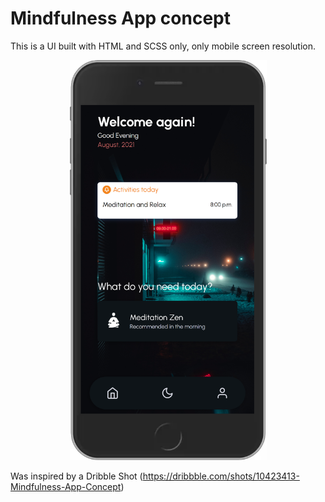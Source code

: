 # Mindfulness App concept

This is a UI built with HTML and SCSS only, only mobile screen resolution.

<p align="center">
  <img src="https://github.com/leandrocodes/mindfullness-app/blob/main/images/screenshot.png?raw=true" height="640px">
</p>

Was inspired by a Dribble Shot (https://dribbble.com/shots/10423413-Mindfulness-App-Concept)
